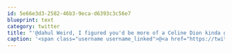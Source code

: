 ```yaml
---
id: 5e66e3d3-2582-46b3-9eca-d6393c3c56e7
blueprint: text
category: twitter
title: "'@dahul Weird, I figured you'd be more of a Celine Dion kinda guy."
caption: '<span class="username username_linked">@<a href="https://twitter.com/dahul" title="Darren Hull (dahul)">dahul</a></span> Weird, I figured you''d be more of a Celine Dion kinda guy.'
---
```

